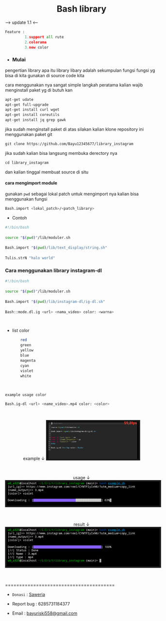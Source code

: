 <h1 align="center">
  Bash library
</h1></div>

-->
     update 1.1
<--

```python
Feature :
         1.support all rute
         2.colorama
         3.new color
```


- ### Mulai

pengertian library apa itu library libary adalah sekumpulan fungsi fungsi
yg bisa di kita gunakan di source code kita

cara menggunakan nya sangat simple
langkah peratama kalian wajib menginstall paket yg di butuh kan

```bash
apt-get udate
apt-get full-upgrade
apt-get install curl wget
apt-get install coreutils
apt-get install jq grep gawk
```

jika sudah menginstall paket di atas silakan kalian klone repository ini
menggunakan paket git
```perl
git clone https://github.com/Bayu12345677/library_instagram
```
jika sudah kalian bisa langsung membuka derectory nya
```php
cd library_instagram
```

dan kalian tinggal membuat source di situ

#### cara mengimport module

gunakan `pwd` sebagai lokal patch
untuk mengimport nya kalian bisa menggunakan fungsi
```bash
Bash.import <lokal_patch>/<patch_library>
```

- Contoh
```bash
#!/bin/bash

source "$(pwd)"/lib/moduler.sh

Bash.import "$(pwd)/lib/text_display/string.sh"

Tulis.strN "halo world"
```

### Cara menggunakan library instagram-dl
```bash
#!/bin/bash

source "$(pwd)"/lib/moduler.sh

Bash.import "$(pwd)/lib/instagram-dl/ig-dl.sh"

Bash::mode.dl.ig <url> <nama_video> color: <warna>
```
<br>

- list color
```bash
       red
       green
       yellow
       blue
       magenta
       cyan
       violet
       white
```
<br>

`example usage color`
```bash
Bash.ig-dl <url> <name_video>.mp4 color: <color>
```
<br>
<body>
<p align="center">example ↓
  <img src="https://github.com/Bayu12345677/library_instagram/blob/main/img/Screenshot_20220108-123133~2.png" heigth="15" width="300" alt="logo" border="5">
</p><br>
<p align="center">usage ↓
 <img src="https://github.com/Bayu12345677/library_instagram/blob/main/img/Screenshot_20220108-124727~2.png" width="700" alt="logo" border="5">
</p><br>
<p align="center">result ↓
  <img src="https://github.com/Bayu12345677/library_instagram/blob/main/img/Screenshot_20220108-125103~2.png" with="700" alt="logo" border="5">
</p><br>
</body>

=======================================<br>

- `Donasi` : [Saweria](https://saweria.co/Polygon)

- Report bug : 6285731184377
- Email : bayuriski558@gmail.com

